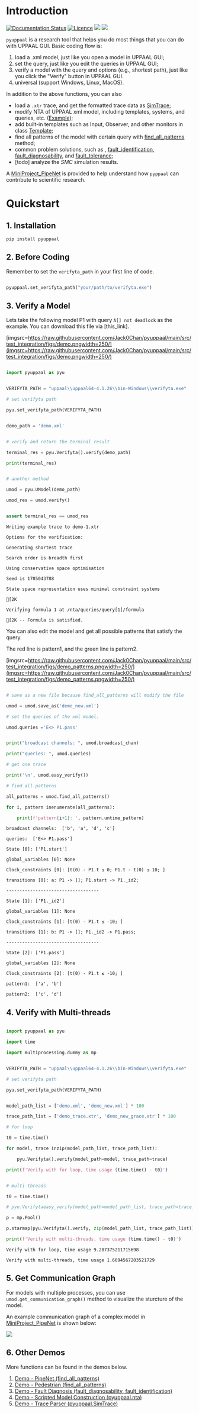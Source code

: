 
# Introduction

[![Documentation Status](https://readthedocs.org/projects/pyuppaal/badge/?version=latest)](https://pyuppaal.readthedocs.io/en/latest/?badge=latest)    [![Licence](https://img.shields.io/github/license/jack0chan/pyuppaal)](https://opensource.org/licenses/mit-license.php)    [![](https://img.shields.io/badge/github-Jack0Chan-blue)](https://github.com/Jack0Chan)    [![](https://img.shields.io/badge/group-HCPS-blue)](https://www.yuque.com/hcps)

`pyuppaal` is a research tool that helps you do most things that you can do with UPPAAL GUI. Basic coding flow is:

1. load a .xml model, just like you open a model in UPPAAL GUI;
2. set the query, just like you edit the queries in UPPAAL GUI;
3. verify a model with the query and options (e.g., shortest path), just like you click the "Verify" button in UPPAAL GUI.
4. universal (support Windows, Linux, MacOS).

In addition to the above functions, you can also

- load a `.xtr` trace, and get the formatted trace data as [SimTrace](https://pyuppaal.readthedocs.io/en/latest/USER%20API.html#pyuppaal.tracer.SimTrace);
- modify NTA of UPPAAL xml model, including templates, systems, and queries, etc. ([Example]());
- add built-in templates such as Input, Observer, and other monitors in class [Template](https://pyuppaal.readthedocs.io/en/latest/USER%20API.html#pyuppaal.nta.Template);
- find all patterns of the model with certain query with [find_all_patterns]() method;
- common problem solutions, such as , [fault_identification](), [fault_diagnosability](), and [fault_tolerance]();
- [todo] analyze the *SMC* simulation results.

A [MiniProject_PipeNet](https://pyuppaal.readthedocs.io/en/latest/README.html#mini-project-pipenet) is provided to help understand how `pyppaal` can contribute to scientific research.

# Quickstart

## 1. Installation

`pip install pyuppaal`

## 2. Before Coding

Remember to set the `verifyta_path` in your first line of code.

```python

pyuppaal.set_verifyta_path("your/path/to/verifyta.exe")

```

## 3. Verify a Model

Lets take the following model P1 with query `A[] not deadlock` as the example. You can download this file via [this_link].

[imgsrc=https://raw.githubusercontent.com/Jack0Chan/pyuppaal/main/src/test_integration/figs/demo.pngwidth=250/](imgsrc=https://raw.githubusercontent.com/Jack0Chan/pyuppaal/main/src/test_integration/figs/demo.pngwidth=250/)

```python

import pyuppaal as pyu


VERIFYTA_PATH = "uppaal\\uppaal64-4.1.26\\bin-Windows\\verifyta.exe"

# set verifyta path

pyu.set_verifyta_path(VERIFYTA_PATH)


demo_path = 'demo.xml'


# verify and return the terminal result

terminal_res = pyu.Verifyta().verify(demo_path)

print(terminal_res)


# another method

umod = pyu.UModel(demo_path)

umod_res = umod.verify()


assert terminal_res == umod_res


```

    Writing example trace to demo-1.xtr

    Options for the verification:

    Generating shortest trace

    Search order is breadth first

    Using conservative space optimisation

    Seed is 1705043788

    State space representation uses minimal constraint systems

    [2K

    Verifying formula 1 at /nta/queries/query[1]/formula

    [2K -- Formula is satisfied.

You can also edit the model and get all possible patterns that satisfy the query.

The red line is pattern1, and the green line is pattern2.

[imgsrc=https://raw.githubusercontent.com/Jack0Chan/pyuppaal/main/src/test_integration/figs/demo_patterns.pngwidth=250/](imgsrc=https://raw.githubusercontent.com/Jack0Chan/pyuppaal/main/src/test_integration/figs/demo_patterns.pngwidth=250/)

```python

# save as a new file because find_all_patterns will modify the file

umod = umod.save_as('demo_new.xml')

# set the queries of the xml model.

umod.queries ='E<> P1.pass'


print("broadcast channels: ", umod.broadcast_chan)

print("queries: ", umod.queries)

# get one trace

print('\n', umod.easy_verify())

# find all patterns

all_patterns = umod.find_all_patterns()

for i, pattern inenumerate(all_patterns):

    print(f'pattern{i+1}: ', pattern.untime_pattern)


```

    broadcast channels:  ['b', 'a', 'd', 'c']

    queries:  ['E<> P1.pass']

    State [0]: ['P1.start']

    global_variables [0]: None

    Clock_constraints [0]: [t(0) - P1.t ≤ 0; P1.t - t(0) ≤ 10; ]

    transitions [0]: a: P1 -> []; P1.start -> P1._id2;

    -----------------------------------

    State [1]: ['P1._id2']

    global_variables [1]: None

    Clock_constraints [1]: [t(0) - P1.t ≤ -10; ]

    transitions [1]: b: P1 -> []; P1._id2 -> P1.pass;

    -----------------------------------

    State [2]: ['P1.pass']

    global_variables [2]: None

    Clock_constraints [2]: [t(0) - P1.t ≤ -10; ]

    pattern1:  ['a', 'b']

    pattern2:  ['c', 'd']

## 4. Verify with Multi-threads

```python

import pyuppaal as pyu

import time

import multiprocessing.dummy as mp


VERIFYTA_PATH = "uppaal\\uppaal64-4.1.26\\bin-Windows\\verifyta.exe"

# set verifyta path

pyu.set_verifyta_path(VERIFYTA_PATH)


model_path_list = ['demo.xml', 'demo_new.xml'] * 100

trace_path_list = ['demo_trace.xtr', 'demo_new_grace.xtr'] * 100

# for loop

t0 = time.time()

for model, trace inzip(model_path_list, trace_path_list):

    pyu.Verifyta().verify(model_path=model, trace_path=trace)

print(f'Verify with for loop, time usage {time.time() - t0}')


# multi-threads

t0 = time.time()

# pyu.Verifytaeasy_verify(model_path=model_path_list, trace_path=trace_path_list, num_threads=20)

p = mp.Pool()

p.starmap(pyu.Verifyta().verify, zip(model_path_list, trace_path_list))

print(f'Verify with multi-threads, time usage {time.time() - t0}')


```

    Verify with for loop, time usage 9.287375211715698

    Verify with multi-threads, time usage 1.6694567203521729

## 5. Get Communication Graph

For models with multiple processes, you can use `umod.get_communication_graph()` method to visualize the sturcture of the model.

An example communication graph of a complex model in [MiniProject_PipeNet](https://pyuppaal.readthedocs.io/en/latest/README.html#mini-project-pipenet) is shown below:

[![](https://mermaid.ink/img/pako:eNpVjs0KwjAQhF-l7Lk56DEHT714UUGPC7JttjaQpCHdiFL67kYo_pxmmG8GZoZuNAwaboniUF0aDCcb-cCCYR9iLnJsJ053TmuglH3LtSXnlNp92qtRih9WtoV8d39o84OgBs_JkzXlwYyhqhBkYM8IuljDPWUnCBiWUqUs4_kZOtCSMteQoyHhxlL57kH35CZeXq-ESg8?type=png)](https://mermaid.live/edit#pako:eNpVjs0KwjAQhF-l7Lk56DEHT714UUGPC7JttjaQpCHdiFL67kYo_pxmmG8GZoZuNAwaboniUF0aDCcb-cCCYR9iLnJsJ053TmuglH3LtSXnlNp92qtRih9WtoV8d39o84OgBs_JkzXlwYyhqhBkYM8IuljDPWUnCBiWUqUs4_kZOtCSMteQoyHhxlL57kH35CZeXq-ESg8)

## 6. Other Demos

More functions can be found in the demos below.

1. [Demo - PipeNet (find_all_patterns)](https://pyuppaal.readthedocs.io/en/latest/README.html#demo-pipenet)
2. [Demo - Pedestrian (find_all_patterns)](https://github.com/Jack0Chan/pyuppaal/blob/v1.2)
3. [Demo - Fault Diagnosis (fault_diagnosability, fault_identification)](https://github.com/Jack0Chan/pyuppaal/blob/v1.2)
4. [Demo - Scripted Model Construction (pyuppaal.nta)](https://github.com/Jack0Chan/pyuppaal/blob/v1.2)
5. [Demo - Trace Parser (pyuppaal.SimTrace)](https://github.com/Jack0Chan/pyuppaal/blob/v1.2)
